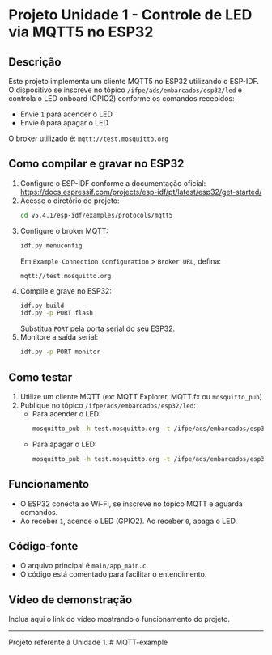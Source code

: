 # Projeto Unidade 1 - Controle de LED via MQTT5 no ESP32

## Descrição
Este projeto implementa um cliente MQTT5 no ESP32 utilizando o ESP-IDF. O dispositivo se inscreve no tópico `/ifpe/ads/embarcados/esp32/led` e controla o LED onboard (GPIO2) conforme os comandos recebidos:
- Envie `1` para acender o LED
- Envie `0` para apagar o LED

O broker utilizado é: `mqtt://test.mosquitto.org`

## Como compilar e gravar no ESP32

1. Configure o ESP-IDF conforme a documentação oficial: https://docs.espressif.com/projects/esp-idf/pt/latest/esp32/get-started/
2. Acesse o diretório do projeto:
   ```sh
   cd v5.4.1/esp-idf/examples/protocols/mqtt5
   ```
3. Configure o broker MQTT:
   ```sh
   idf.py menuconfig
   ```
   Em `Example Connection Configuration` > `Broker URL`, defina:
   ```
   mqtt://test.mosquitto.org
   ```
4. Compile e grave no ESP32:
   ```sh
   idf.py build
   idf.py -p PORT flash
   ```
   Substitua `PORT` pela porta serial do seu ESP32.
5. Monitore a saída serial:
   ```sh
   idf.py -p PORT monitor
   ```

## Como testar

1. Utilize um cliente MQTT (ex: MQTT Explorer, MQTT.fx ou `mosquitto_pub`)
2. Publique no tópico `/ifpe/ads/embarcados/esp32/led`:
   - Para acender o LED:
     ```sh
     mosquitto_pub -h test.mosquitto.org -t /ifpe/ads/embarcados/esp32/led -m 1
     ```
   - Para apagar o LED:
     ```sh
     mosquitto_pub -h test.mosquitto.org -t /ifpe/ads/embarcados/esp32/led -m 0
     ```

## Funcionamento
- O ESP32 conecta ao Wi-Fi, se inscreve no tópico MQTT e aguarda comandos.
- Ao receber `1`, acende o LED (GPIO2). Ao receber `0`, apaga o LED.

## Código-fonte
- O arquivo principal é `main/app_main.c`.
- O código está comentado para facilitar o entendimento.

## Vídeo de demonstração
Inclua aqui o link do vídeo mostrando o funcionamento do projeto.

---

Projeto referente à Unidade 1.
#   M Q T T - e x a m p l e  
 